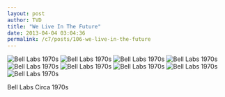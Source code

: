 ```yaml
---
layout: post
author: TVD
title: "We Live In The Future"
date: 2013-04-04 03:04:36
permalink: /c7/posts/106-we-live-in-the-future
---
```


 <img src="https://techoctave.com/static/bell1.jpg" title="Bell Labs 1970s"/>

 <img src="https://techoctave.com/static/bell2.jpg" title="Bell Labs 1970s"/>

 <img src="https://techoctave.com/static/bell3.jpg" title="Bell Labs 1970s"/>

 <img src="https://techoctave.com/static/bell4.jpg" title="Bell Labs 1970s"/>

 <img src="https://techoctave.com/static/bell5.jpg" title="Bell Labs 1970s"/>

 <img src="https://techoctave.com/static/bell6.jpg" title="Bell Labs 1970s"/>

 <img src="https://techoctave.com/static/bell7.jpg" title="Bell Labs 1970s"/>

 <img src="https://techoctave.com/static/bell8.jpg" title="Bell Labs 1970s"/>

 <img src="https://techoctave.com/static/bell9.jpg" title="Bell Labs 1970s"/>

Bell Labs Circa 1970s
